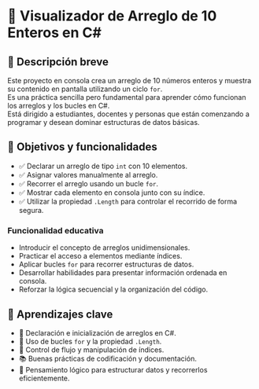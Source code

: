# 🔢 Visualizador de Arreglo de 10 Enteros en C#

## 🎯 Descripción breve

Este proyecto en consola crea un arreglo de 10 números enteros y muestra su contenido en pantalla utilizando un ciclo `for`.  
Es una práctica sencilla pero fundamental para aprender cómo funcionan los arreglos y los bucles en C#.  
Está dirigido a estudiantes, docentes y personas que están comenzando a programar y desean dominar estructuras de datos básicas.

## 📌 Objetivos y funcionalidades

- ✅ Declarar un arreglo de tipo `int` con 10 elementos.
- ✅ Asignar valores manualmente al arreglo.
- ✅ Recorrer el arreglo usando un bucle `for`.
- ✅ Mostrar cada elemento en consola junto con su índice.
- ✅ Utilizar la propiedad `.Length` para controlar el recorrido de forma segura.

### Funcionalidad educativa

- Introducir el concepto de arreglos unidimensionales.
- Practicar el acceso a elementos mediante índices.
- Aplicar bucles `for` para recorrer estructuras de datos.
- Desarrollar habilidades para presentar información ordenada en consola.
- Reforzar la lógica secuencial y la organización del código.

## 🧠 Aprendizajes clave

- 🔢 Declaración e inicialización de arreglos en C#.
- 🔁 Uso de bucles `for` y la propiedad `.Length`.
- 🧵 Control de flujo y manipulación de índices.
- 📚 Buenas prácticas de codificación y documentación.
- 🧠 Pensamiento lógico para estructurar datos y recorrerlos eficientemente.
